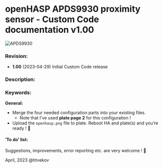 ﻿
# openHASP APDS9930 proximity sensor - Custom Code documentation v1.00

![APDS9930](https://github.com/htvekov/openHASP-APDS9930-proximity-sensor-Custom-Code/image.png)
### Revision:
-	**1.00** (2023-04-29)
Initial Custom Code release

### Description:

### Keywords:

**General:**

- Merge the four needed configuration parts into your existing files.
	- Note that I’ve used **plate page 2** for this configuration !
- Upload the `openhasp.png` file to plate. Reboot HA and plate(s) and you’re ready ! 🙂


#### ’To do’ list:


Suggestions, improvements, error reporting etc. are very welcome ! 🙂

April, 2023 @htvekov
